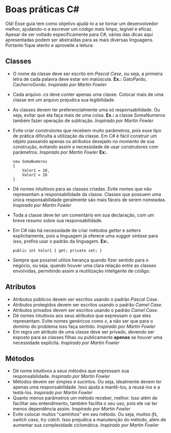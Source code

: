 # Boas práticas C#
Olá! Esse guia tem como objetivo ajudá-lo a se tornar um desenvolvedor melhor, ajudando-o a escrever um código mais limpo, legível e eficaz. Apesar de ser voltado especificamente para C#, várias das dicas aqui apresentadas podem ser abstraídas para as mais diversas linguagens. Portanto fique atento e aproveite a leitura.


## Classes

* O nome da classe deve ser escrito em *Pascal Case*, ou seja, a primeira letra de cada palavra deve estar em maiúscula. **Ex.:** GatoPardo, CachorroGordo. *Inspirado por Martin Fowler*
* Cada arquivo *.cs* deve conter apenas uma classe. Colocar mais de uma classe em um arquivo prejudica sua legibilidade.
* As classes devem ter preferencialmente uma só responsabilidade. Ou seja, evitar que ela faça mais de uma coisa. **Ex.:** a classe SomaNumeros também fazer operação de subtração. *Inspirado por Martin Fowler*
* Evite criar construtores que recebem muito parâmetros, pois esse tipo de prática dificulta a utilização da classe. Em C# é fácil construir um objeto passando apenas os atributos desejado no momento de sua construção, evitando assim a necessidade de usar construtores com parâmetros. *Inspirado por Martin Fowler*
**Ex:.**
    ```
    new SomaNumeros
    {
        Valor1 = 10,
        Valor2 = 20
    }
    ```
* Dê nomes intuitivos para as classes criadas. Evite nomes que não representam a responsabilidade da classe. Classes que possuem uma única responsabilidade geralmente são mais fáceis de serem nomeadas. *Inspirado por Martin Fowler*
* Toda a classe deve ter um comentário em sua declaração, com um breve resumo sobre sua responsabilidade.
* Em C# não há necessidade de criar métodos *getter* e *setters* explícitamente, pois a linguagem já oferece uma *suggar sintaxe* para isso, prefira usar o padrão da linguagem. 
**Ex:.**

    ```
    public int Valor1 { get; private set; }
    ```
 * Sempre que possível utilize herança quando fizer sentido para o negócio, ou seja, quando houver uma clara relação entre as classes envolvidas, permitindo assim a reutilização inteligente de código.

## Atributos
* Atributos públicos devem ser escritos usando o padrão *Pascal Case*.
* Atributos protegidos devem ser escritos usando o padrão *Camel Case*.
* Atributos privados devem ser escritos usando o padrão *Camel Case*.
* Dê nomes intuitivos aos seus atributos que expressam o que eles representam. Evite nomes genéricos como *x*, a não ser que para o domínio do problema isso faça sentido. *Inspirado por Martin Fowler*
* Em regra um atributo de uma classe deve ser privado, devendo ser exposto para as classes filhas ou publicamente **apenas** se houver uma necessidade explícita. *Inspirado por Martin Fowler*

## Métodos
* Dê nome intuitivos a seus métodos que expressam sua responsabilidade. *Inspirado por Martin Fowler*
* Métodos devem ser simples e sucintos. Ou seja, idealmente devem ter apenas uma responsabilidade. Isso ajuda a mantê-los, a reusá-los e a testá-los. *Inspirado por Martin Fowler*
* Quanto menos parâmetros um método receber, melhor. Isso além de facilitar seu entendimento, também facilita o seu uso, pois ele vai ter menos dependência assim. *Inspirado por Martin Fowler*
* Evite colocar muitos "caminhos" em seu método. Ou seja, muitos *ifs*, *switch case*, *try catch*. Isso prejudica a manutenção do método, além de aumentar sua complexidade ciclomática. *Inspirado por Martin Fowler*
